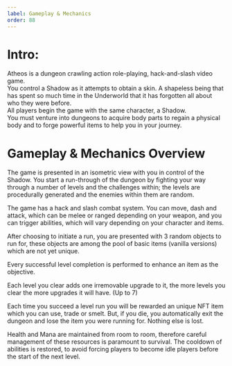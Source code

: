 ```yaml
---
label: Gameplay & Mechanics
order: 88
---
```


# Intro:
Atheos is a dungeon crawling action role-playing, hack-and-slash video game.  
You control a Shadow as it attempts to obtain a skin. A shapeless being that has spent so much time in the Underworld that it has forgotten all about who they were before.   
All players begin the game with the same character, a Shadow.    
You must venture into dungeons to acquire body parts to regain a physical body and to forge powerful items to help you in your journey.


# Gameplay & Mechanics Overview

The game is presented in an isometric view with you in control of the Shadow. You start a run-through of the dungeon by fighting your way through a number of levels and the challenges within; the levels are procedurally generated and the enemies within them are random. 

The game has a hack and slash combat system. You can move, dash and attack, which can be melee or ranged depending on your weapon, and you can trigger abilities, which will vary depending on your character and items.

After choosing to initiate a run, you are presented with 3 random objects to run for, these objects are among the pool of basic items (vanilla versions) which are not yet unique.

Every successful level completion is performed to enhance an item as the objective.

Each level you clear adds one irremovable upgrade to it, the more levels you clear the more upgrades it will have. (Up to 7)

Each time you succeed a level run you will be rewarded an unique NFT item which you can use, trade or smelt.  But, if you die, you automatically exit the dungeon and lose the item you were running for. Nothing else is lost.

Health and Mana are maintained from room to room, therefore careful management of these resources is paramount to survival. 
The cooldown of abilities is restored, to avoid forcing players to become idle players before the start of the next level.
